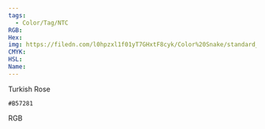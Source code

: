 ```yaml
---
tags:
  - Color/Tag/NTC
RGB:
Hex:
img: https://filedn.com/l0hpzxl1f01yT7GHxtF8cyk/Color%20Snake/standard_csv_to_svg/%23/B57281.svg
CMYK:
HSL:
Name:
---
```

Turkish Rose
```palette
#B57281
```
RGB
